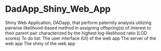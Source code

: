 # DadApp_Shiny_Web_App
Shiny Web Application, DADapp, that perform paternity analysis utilizing pairwise likelihood-based method in assigning offspring(s) 
of interest to their parent pair characterized by the highest log-likelihood ratio (LOD scores)
To do list: The user interface (UI) of the web app
            The server of the web app
            The shiny of the web app